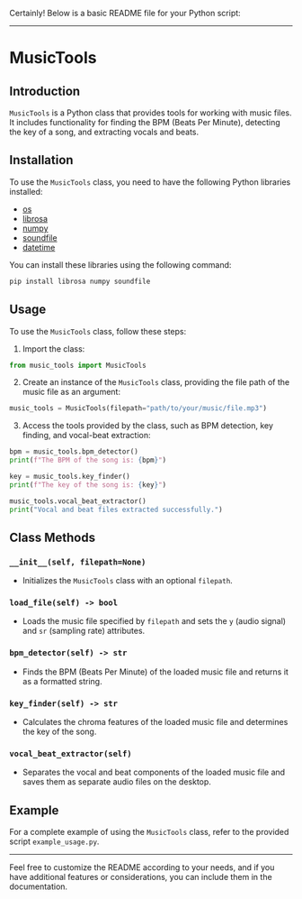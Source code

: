 Certainly! Below is a basic README file for your Python script:

---

# MusicTools

## Introduction

`MusicTools` is a Python class that provides tools for working with music files. It includes functionality for finding the BPM (Beats Per Minute), detecting the key of a song, and extracting vocals and beats.

## Installation

To use the `MusicTools` class, you need to have the following Python libraries installed:

- [os](https://docs.python.org/3/library/os.html)
- [librosa](https://librosa.org/doc/main/index.html)
- [numpy](https://numpy.org/doc/stable/)
- [soundfile](https://pysoundfile.readthedocs.io/en/latest/)
- [datetime](https://docs.python.org/3/library/datetime.html)

You can install these libraries using the following command:

```bash
pip install librosa numpy soundfile
```

## Usage

To use the `MusicTools` class, follow these steps:

1. Import the class:

```python
from music_tools import MusicTools
```

2. Create an instance of the `MusicTools` class, providing the file path of the music file as an argument:

```python
music_tools = MusicTools(filepath="path/to/your/music/file.mp3")
```

3. Access the tools provided by the class, such as BPM detection, key finding, and vocal-beat extraction:

```python
bpm = music_tools.bpm_detector()
print(f"The BPM of the song is: {bpm}")

key = music_tools.key_finder()
print(f"The key of the song is: {key}")

music_tools.vocal_beat_extractor()
print("Vocal and beat files extracted successfully.")
```

## Class Methods

### `__init__(self, filepath=None)`

- Initializes the `MusicTools` class with an optional `filepath`.

### `load_file(self) -> bool`

- Loads the music file specified by `filepath` and sets the `y` (audio signal) and `sr` (sampling rate) attributes.

### `bpm_detector(self) -> str`

- Finds the BPM (Beats Per Minute) of the loaded music file and returns it as a formatted string.

### `key_finder(self) -> str`

- Calculates the chroma features of the loaded music file and determines the key of the song.

### `vocal_beat_extractor(self)`

- Separates the vocal and beat components of the loaded music file and saves them as separate audio files on the desktop.

## Example

For a complete example of using the `MusicTools` class, refer to the provided script `example_usage.py`.

---

Feel free to customize the README according to your needs, and if you have additional features or considerations, you can include them in the documentation.
